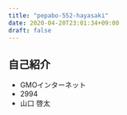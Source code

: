 ```yaml
---
title: "pepabo-552-hayasaki"
date: 2020-04-28T23:01:34+09:00
draft: false
---
```


## 自己紹介
- GMOインターネット
- 2994
- 山口 啓太
